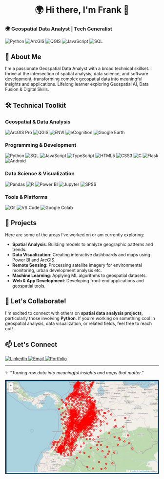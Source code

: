 <!-- Profile Header -->
<h1 align="center">🌍 Hi there, I'm Frank 👋</h1>
<h3>🌍 Geospatial Data Analyst | Tech Generalist</h1>
  
  <p>
    <img src="https://img.shields.io/badge/Python-3776AB?style=for-the-badge&logo=python&logoColor=white" alt="Python"/>
    <img src="https://img.shields.io/badge/ArcGIS-2C7AB3?style=for-the-badge&logo=arcgis&logoColor=white" alt="ArcGIS"/>
    <img src="https://img.shields.io/badge/QGIS-589632?style=for-the-badge&logo=qgis&logoColor=white" alt="QGIS"/>
    <img src="https://img.shields.io/badge/JavaScript-F7DF1E?style=for-the-badge&logo=javascript&logoColor=black" alt="JavaScript"/>
    <img src="https://img.shields.io/badge/SQL-4479A1?style=for-the-badge&logo=postgresql&logoColor=white" alt="SQL"/>

  </p>
</div>

## 👋 About Me

I'm a passionate Geospatial Data Analyst with a broad technical skillset. I thrive at the intersection of spatial analysis, data science, and software development, transforming complex geospatial data into meaningful insights and applications.  Lifelong learner exploring Geospatial AI, Data Fusion & Digital Skills.

## 🛠️ Technical Toolkit

### **Geospatial & Data Analysis**
<div>
  <img src="https://img.shields.io/badge/ArcGIS_Pro-2C7AB3?style=flat-square&logo=arcgis&logoColor=white" alt="ArcGIS Pro"/>
  <img src="https://img.shields.io/badge/QGIS-589632?style=flat-square&logo=qgis&logoColor=white" alt="QGIS"/>
  <img src="https://img.shields.io/badge/ENVI-00A651?style=flat-square" alt="ENVI"/>
  <img src="https://img.shields.io/badge/eCognition-FF6600?style=flat-square" alt="eCognition"/>
  <img src="https://img.shields.io/badge/Google_Earth-4285F4?style=flat-square&logo=google-earth&logoColor=white" alt="Google Earth"/>
</div>

### **Programming & Development**
<div>
  <img src="https://img.shields.io/badge/Python-3776AB?style=flat-square&logo=python&logoColor=white" alt="Python"/>
  <img src="https://img.shields.io/badge/-SQL-336791?style=flat-square&logo=postgresql&logoColor=fff" alt="SQL"/>
  <img src="https://img.shields.io/badge/JavaScript-F7DF1E?style=flat-square&logo=javascript&logoColor=black" alt="JavaScript"/>
  <img src="https://img.shields.io/badge/TypeScript-3178C6?style=flat-square&logo=typescript&logoColor=white" alt="TypeScript"/>
  <img src="https://img.shields.io/badge/HTML5-E34F26?style=flat-square&logo=html5&logoColor=white" alt="HTML5"/>
  <img src="https://img.shields.io/badge/CSS3-1572B6?style=flat-square&logo=css3&logoColor=white" alt="CSS3"/>
  <img src="https://img.shields.io/badge/C-A8B9CC?style=flat-square&logo=c&logoColor=white" alt="C"/>
  <img src="https://img.shields.io/badge/Flask-000000?style=flat-square&logo=flask&logoColor=white" alt="Flask"/>
  <img src="https://img.shields.io/badge/-Android-3DDC84?style=flat-square&logo=android&logoColor=fff" alt="Android"/>
</div>

### **Data Science & Visualization**
<div>
  <img src="https://img.shields.io/badge/Pandas-150458?style=flat-square&logo=pandas&logoColor=white" alt="Pandas"/>
  <img src="https://img.shields.io/badge/R-276DC3?style=flat-square&logo=r&logoColor=white" alt="R"/>
  <img src="https://img.shields.io/badge/Power_BI-F2C811?style=flat-square&logo=powerbi&logoColor=black" alt="Power BI"/>
  <img src="https://img.shields.io/badge/Jupyter-F37626?style=flat-square&logo=jupyter&logoColor=white" alt="Jupyter"/>
  <img src="https://img.shields.io/badge/-SPSS-0064A5?style=flat-square&logo=ibm&logoColor=fff" alt="SPSS"/>
</div>

### **Tools & Platforms**
<div>
  <img src="https://img.shields.io/badge/Git-F05032?style=flat-square&logo=git&logoColor=white" alt="Git"/>
  <img src="https://img.shields.io/badge/VSCode-007ACC?style=flat-square&logo=visual-studio-code&logoColor=white" alt="VS Code"/>
  <img src="https://img.shields.io/badge/Google_Colab-F9AB00?style=flat-square&logo=google-colab&logoColor=white" alt="Google Colab"/>
</div>

## 🚀 Projects
Here are some of the areas I’ve worked on or am currently exploring:

- **Spatial Analysis**: Building models to analyze geographic patterns and trends.
- **Data Visualization**: Creating interactive dashboards and maps using Power BI and ArcGIS.
- **Remote Sensing**: Processing satellite imagery for environmental monitoring, urban development analysis etc.
- **Machine Learning**: Applying ML algorithms to geospatial datasets.
- **Web & App Development**: Developing front-end applications and geospatial tools.

## 🤝 Let's Collaborate!

I'm excited to connect with others on **spatial data analysis projects**, particularly those involving **Python**. If you’re working on something cool in geospatial analysis, data visualization, or related fields, feel free to reach out!



## 📫 Let's Connect

<p>
  <a href="https://linkedin.com/in/frankgasiamah">
    <img src="https://img.shields.io/badge/LinkedIn-0077B5?style=for-the-badge&logo=linkedin&logoColor=white" alt="LinkedIn"/>
  </a>
  <a href="mailto:frankradium@gmail.com">
    <img src="https://img.shields.io/badge/Email-D14836?style=for-the-badge&logo=gmail&logoColor=white" alt="Email"/>
  </a>
  <a href="https://yourportfolio.com">
    <img src="https://img.shields.io/badge/Portfolio-FF5722?style=for-the-badge&logo=about.me&logoColor=white" alt="Portfolio"/>
  </a>
</p>

---

✨ _“Turning raw data into meaningful insights and maps that matter.”_  
<div>
  <img src="https://raw.githubusercontent.com/frankraDIUM/Malaria-Incident-in-Colombia-1998/refs/heads/main/Interactive%20map%20of%20malaria%20incidence%20in%20Colombia%20(1998).JPG"/>
</div>
